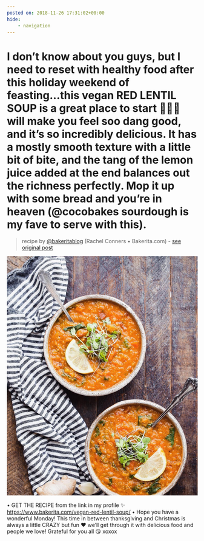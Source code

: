 ```yaml
---
posted on: 2018-11-26 17:31:02+00:00
hide:
    - navigation
---
```


# I don’t know about you guys, but I need to reset with healthy food after this holiday weekend of feasting...this vegan RED LENTIL SOUP is a great place to start 🙌🏻✨ will make you feel soo dang good, and it’s so incredibly delicious. It has a mostly smooth texture with a little bit of bite, and the tang of the lemon juice added at the end balances out the richness perfectly. Mop it up with some bread and you’re in heaven (@cocobakes sourdough is my fave to serve with this). 

> recipe by [@bakeritablog](https://www.instagram.com/bakeritablog/) 
(Rachel Conners • Bakerita.com) - [see original post](https://instagram.com/p/Bqpunrfgyfj)

![](../img/bakeritablog_26-11-2018_1711.png)

•
GET THE RECIPE from the link in my profile ✨ https://www.bakerita.com/vegan-red-lentil-soup/
•
Hope you have a wonderful Monday! This time in between thanksgiving and Christmas is always a little CRAZY but fun ❤️ we’ll get through it with delicious food and people we love! Grateful for you all 😘 xoxox 